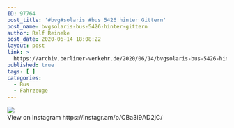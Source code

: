```yaml
---
ID: 97764
post_title: '#bvg#solaris #bus 5426 hinter Gittern'
post_name: bvgsolaris-bus-5426-hinter-gittern
author: Ralf Reineke
post_date: 2020-06-14 18:08:22
layout: post
link: >
  https://archiv.berliner-verkehr.de/2020/06/14/bvgsolaris-bus-5426-hinter-gittern/
published: true
tags: [ ]
categories:
  - Bus
  - Fahrzeuge
---
```

<div><img src='https://scontent-iad3-1.cdninstagram.com/v/t51.29350-15/103551363_712863729531875_1426835118960632629_n.jpg?_nc_cat=109&_nc_sid=8ae9d6&_nc_ohc=jcjTEaK8Gv0AX_4gbvv&_nc_ht=scontent-iad3-1.cdninstagram.com&oh=d7c0bd05bde74359c8360999ac868385&oe=5F0B250C' style='max-width:600px;' /><br/><div>View on Instagram https://instagr.am/p/CBa3i9AD2jC/</div></div>
